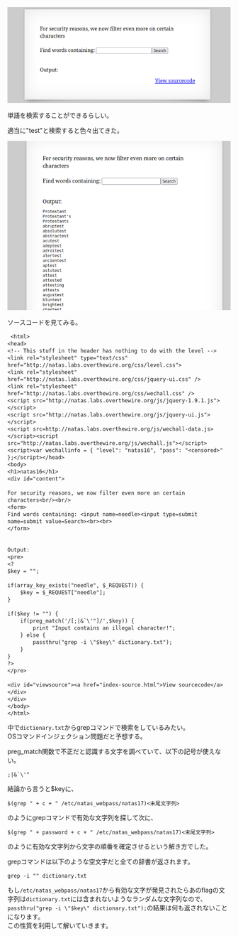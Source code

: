 ![](img/natas16-1.png)  

単語を検索することができるらしい。  


適当に"test"と検索すると色々出てきた。  

![](img/natas16-2.png)  

ソースコードを見てみる。  
```
 <html>
<head>
<!-- This stuff in the header has nothing to do with the level -->
<link rel="stylesheet" type="text/css" href="http://natas.labs.overthewire.org/css/level.css">
<link rel="stylesheet" href="http://natas.labs.overthewire.org/css/jquery-ui.css" />
<link rel="stylesheet" href="http://natas.labs.overthewire.org/css/wechall.css" />
<script src="http://natas.labs.overthewire.org/js/jquery-1.9.1.js"></script>
<script src="http://natas.labs.overthewire.org/js/jquery-ui.js"></script>
<script src=http://natas.labs.overthewire.org/js/wechall-data.js></script><script src="http://natas.labs.overthewire.org/js/wechall.js"></script>
<script>var wechallinfo = { "level": "natas16", "pass": "<censored>" };</script></head>
<body>
<h1>natas16</h1>
<div id="content">

For security reasons, we now filter even more on certain characters<br/><br/>
<form>
Find words containing: <input name=needle><input type=submit name=submit value=Search><br><br>
</form>


Output:
<pre>
<?
$key = "";

if(array_key_exists("needle", $_REQUEST)) {
    $key = $_REQUEST["needle"];
}

if($key != "") {
    if(preg_match('/[;|&`\'"]/',$key)) {
        print "Input contains an illegal character!";
    } else {
        passthru("grep -i \"$key\" dictionary.txt");
    }
}
?>
</pre>

<div id="viewsource"><a href="index-source.html">View sourcecode</a></div>
</div>
</body>
</html>
```

中で`dictionary.txt`からgrepコマンドで検索をしているみたい。  
OSコマンドインジェクション問題だと予想する。  

preg_match関数で不正だと認識する文字を調べていて、以下の記号が使えない。  
```
;|&`\'"
```

結論から言うと$keyに、  
```
$(grep " + c + " /etc/natas_webpass/natas17)<末尾文字列>
```

のようにgrepコマンドで有効な文字列を探して次に、  
```
$(grep " + password + c + " /etc/natas_webpass/natas17)<末尾文字列>
```
のように有効な文字列から文字の順番を確定させるという解き方でした。  

grepコマンドは以下のような空文字だと全ての辞書が返されます。  
```
grep -i "" dictionary.txt
```

もし`/etc/natas_webpass/natas17`から有効な文字が発見されたらあのflagの文字列は`dictionary.txt`には含まれないようなランダムな文字列なので、  
`passthru("grep -i \"$key\" dictionary.txt");`の結果は何も返されないことになります。  
この性質を利用して解いていきます。  


